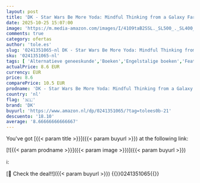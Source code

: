 ```yaml
---
layout: post
title: 'DK - Star Wars Be More Yoda: Mindful Thinking from a Galaxy Far Far Away'
date: 2025-10-25 15:07:00
image: 'https://m.media-amazon.com/images/I/41O9taB2SSL._SL500_._SL400_.jpg'
comments: true
category: ofertas
author: 'tole.es'
slug: '0241351065-nl DK - Star Wars Be More Yoda: Mindful Thinking from a...'
sku: '0241351065-nl'
tags: [ 'Alternatieve geneeskunde','Boeken','Engelstalige boeken','Featured Categories','Gezondheid, fitness & voeding','Hobbys, kunstnijverheid & huis','Humor & entertainment','Meditatietherapie','dk','🇳🇱', ]
actualPrice: 8.6 EUR
currency: EUR
price: 8.6
comparePrice: 10.5 EUR
prodname: 'DK - Star Wars Be More Yoda: Mindful Thinking from a Galaxy Far Far Away'
country: 'nl'
flag: '🇳🇱'
brand: 'DK'
buyurl: 'https://www.amazon.nl/dp/0241351065/?tag=tolees0b-21'
descuento: '18.10'
average: '8.66666666666667'
---
```


You've got [{{< param title >}}]({{< param buyurl >}}) at the following link:

[![{{< param prodname >}}]({{< param image >}})]({{< param buyurl >}})

ℹ️:


[🛒 Check the deal!!]({{< param buyurl >}})
{{<world>}}0241351065{{</world>}}
